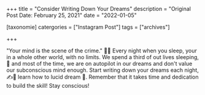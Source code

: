+++
title = "Consider Writing Down Your Dreams"
description = "Original Post Date: February 25, 2021"
date = "2022-01-05"

[taxonomie]
catergories = ["Instagram Post"]
tags = ["archives"]

+++

"Your mind is the scene of the crime." 💭🧠 Every night when you sleep, your in a whole other world, with no limits. We spend a third of out lives sleeping, 🛌 and most of the time, we are on autopilot in our dreams and don't value our subconscious mind enough. Start writing down your dreams each night, ✍️📔 learn how to lucid dream 💭. Remember that it takes time and dedication to build the skill! Stay conscious!
